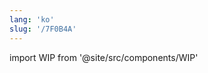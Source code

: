 ```yaml
---
lang: 'ko'
slug: '/7F0B4A'
---
```


import WIP from '@site/src/components/WIP'

<WIP />

<head>
  <html lang="ko-KR"/>
</head>
